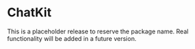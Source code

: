 # ChatKit

This is a placeholder release to reserve the package name.
Real functionality will be added in a future version.
